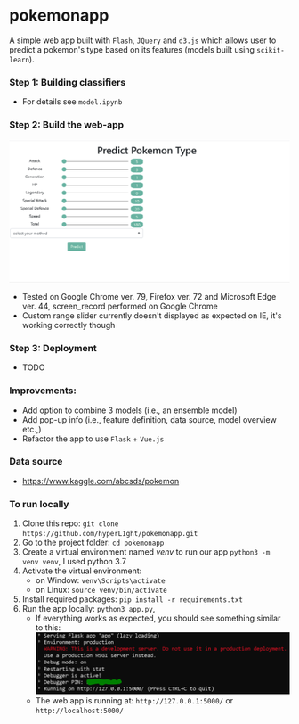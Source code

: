 # pokemonapp

A simple web app built with `Flash`, `JQuery` and `d3.js` which allows user to predict a pokemon's type based on its features (models built using `scikit-learn`).  

### Step 1: Building classifiers 

- For details see `model.ipynb`

### Step 2: Build the web-app

![alt text](imgs/screen_record.gif)

- Tested on Google Chrome ver. 79, Firefox ver. 72 and Microsoft Edge ver. 44, screen_record performed on Google Chrome
- Custom range slider currently doesn't displayed as expected on IE, it's working correctly though 

### Step 3: Deployment 

- TODO 

### Improvements:

- Add option to combine 3 models (i.e., an ensemble model)
- Add pop-up info (i.e., feature definition, data source, model overview etc.,)
- Refactor the app to use `Flask` + `Vue.js` 

### Data source

- https://www.kaggle.com/abcsds/pokemon

### To run locally 

1. Clone this repo: `git clone https://github.com/hyperL1ght/pokemonapp.git`
2. Go to the project folder: `cd pokemonapp`
3. Create a virtual environment named *venv* to run our app `python3 -m venv venv`, I used python 3.7
4. Activate the virtual environment:
    - on Window: `venv\Scripts\activate`
    - on Linux:  `source venv/bin/activate`
5. Install required packages: `pip install -r requirements.txt`
6. Run the app locally: `python3 app.py`, 
    - If everything works as expected, you should see something similar to this:
![alt text](imgs/flask_output.PNG)
    - The web app is running at: `http://127.0.0.1:5000/` or `http://localhost:5000/`